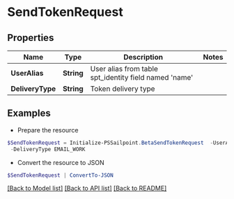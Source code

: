 # SendTokenRequest
## Properties

Name | Type | Description | Notes
------------ | ------------- | ------------- | -------------
**UserAlias** | **String** | User alias from table spt_identity field named &#39;name&#39; | 
**DeliveryType** | **String** | Token delivery type | 

## Examples

- Prepare the resource
```powershell
$SendTokenRequest = Initialize-PSSailpoint.BetaSendTokenRequest  -UserAlias will.albin `
 -DeliveryType EMAIL_WORK
```

- Convert the resource to JSON
```powershell
$SendTokenRequest | ConvertTo-JSON
```

[[Back to Model list]](../README.md#documentation-for-models) [[Back to API list]](../README.md#documentation-for-api-endpoints) [[Back to README]](../README.md)

